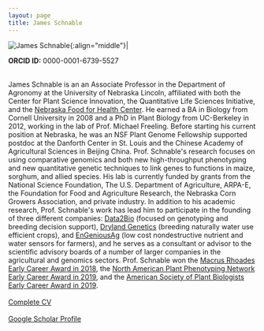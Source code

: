 ```yaml
---
layout: page
title: James Schnable
---
```


![James Schnable](/images/People_Images/jamesschnable.jpg){:align="middle"}|

**ORCID ID:** 0000-0001-6739-5527
<br><br>

James Schnable is an an Associate Professor in the Department of Agronomy at the University of Nebraska Lincoln, affiliated with both the Center for Plant Science Innovation, the Quantitative Life Sciences Initiative, and the [Nebraska Food for Health Center](https://foodforhealth.unl.edu/james-schnable). He earned a BA in Biology from Cornell University in 2008 and a PhD in Plant Biology from UC-Berkeley in 2012, working in the lab of Prof. Michael Freeling. Before starting his current position at Nebraska, he was an NSF Plant Genome Fellowship supported postdoc at the Danforth Center in St. Louis and the Chinese Academy of Agricultural Sciences in Beijing China. Prof. Schnable's research focuses on using comparative genomics and both new high-throughput phenotyping and new quantitative genetic techniques to link genes to functions in maize, sorghum, and allied species. His lab is currently funded by grants from the National Science Foundation, The U.S. Department of Agriculture, ARPA-E, the Foundation for Food and Agriculture Research, the Nebraska Corn Growers Association, and private industry. In addition to his academic research, Prof. Schnable's work has lead him to participate in the founding of three different companies: [Data2Bio](https://www.data2bio.com/) (focused on genotyping and breeding decision support), [Dryland Genetics](http://www.drylandgenetics.com/) (breeding naturally water use efficient crops), and [EnGeniousAg](https://www.engeniousag.com/) (low cost nondestructive nutrient and water sensors for farmers), and he serves as a consultant or advisor to the scientific advisory boards of a number of larger companies in the agricultural and genomics sectors. Prof. Schnable won the [Macrus Rhoades Early Career Award in 2018](https://www.maizegdb.org/community/awards/maize_past_winners), the [North American Plant Phenotyping Network Early Career Award in 2019](http://nappn.plant-phenotyping.org/early-career-award-2019/), and the [American Society of Plant Biologists Early Career Award in 2019](https://blog.aspb.org/aspb-names-2019-award-recipients/). 
<br><br>
[Complete CV](/CVs/JSchnable.pdf)
<br><br>
[Google Scholar Profile](https://scholar.google.com/citations?user=cik4JVYAAAAJ)